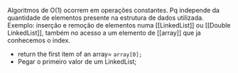 Algoritmos de O(1) ocorrem em operações constantes. Pq independe da quantidade de elementos presente na estrutura de dados utilizada. Exemplo: inserção e remoção de elementos numa [[LinkedList]] ou [[Double LinkedList]], também no acesso a um elemento de [[array]] que ja conhecemos o index.

- return the first item of an array= `array[0];`
- Pegar o primeiro valor de um LinkedList;
